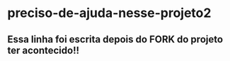 # preciso-de-ajuda-nesse-projeto2

## Essa linha foi escrita depois do FORK do projeto ter acontecido!!
